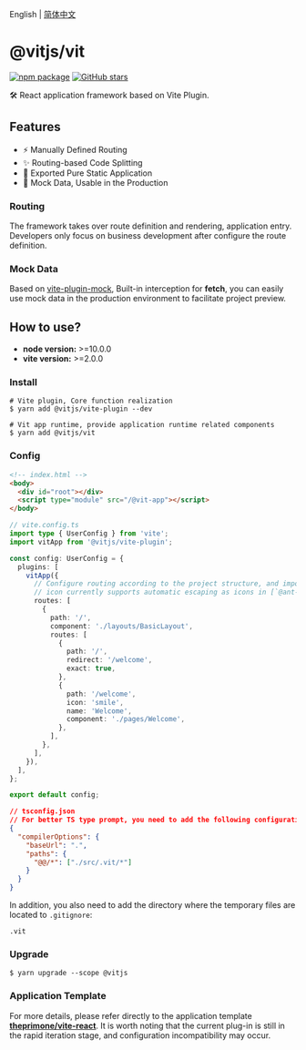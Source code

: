 English | [简体中文](https://github.com/vitjs/vit/blob/master/README.zh-CN.md)

# @vitjs/vit

[![npm package](https://img.shields.io/npm/v/@vitjs/vit.svg?style=flat-square?style=flat-square)](https://www.npmjs.com/package/@vitjs/vit) [![GitHub stars](https://img.shields.io/github/stars/vitjs/vit)](https://github.com/vitjs/vit/stargazers)

🛠 React application framework based on Vite Plugin.

## Features

- ⚡️ Manually Defined Routing
- ✨ Routing-based Code Splitting
- 🎁 Exported Pure Static Application
- 🎨 Mock Data, Usable in the Production

### Routing

The framework takes over route definition and rendering, application entry. Developers only focus on business development after configure the route definition.

### Mock Data

Based on [vite-plugin-mock](https://github.com/anncwb/vite-plugin-mock), Built-in interception for **fetch**, you can easily use mock data in the production environment to facilitate project preview.

## How to use?

- **node version:** >=10.0.0
- **vite version:** >=2.0.0

### Install

```shell
# Vite plugin, Core function realization
$ yarn add @vitjs/vite-plugin --dev

# Vit app runtime, provide application runtime related components
$ yarn add @vitjs/vit
```

### Config

```html
<!-- index.html -->
<body>
  <div id="root"></div>
  <script type="module" src="/@vit-app"></script>
</body>
```

```ts
// vite.config.ts
import type { UserConfig } from 'vite';
import vitApp from '@vitjs/vite-plugin';

const config: UserConfig = {
  plugins: [
    vitApp({
      // Configure routing according to the project structure, and import components uniformly from the `src` directory
      // icon currently supports automatic escaping as icons in [`@ant-design/icons`](https://ant.design/components/icon/#List-of-icons)
      routes: [
        {
          path: '/',
          component: './layouts/BasicLayout',
          routes: [
            {
              path: '/',
              redirect: '/welcome',
              exact: true,
            },
            {
              path: '/welcome',
              icon: 'smile',
              name: 'Welcome',
              component: './pages/Welcome',
            },
          ],
        },
      ],
    }),
  ],
};

export default config;
```

```json
// tsconfig.json
// For better TS type prompt, you need to add the following configuration
{
  "compilerOptions": {
    "baseUrl": ".",
    "paths": {
      "@@/*": ["./src/.vit/*"]
    }
  }
}
```

In addition, you also need to add the directory where the temporary files are located to `.gitignore`:

```
.vit
```

### Upgrade

```shell
$ yarn upgrade --scope @vitjs
```

### Application Template

For more details, please refer directly to the application template **[theprimone/vite-react](https://github.com/theprimone/vite-react)**. It is worth noting that the current plug-in is still in the rapid iteration stage, and configuration incompatibility may occur.
